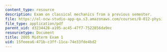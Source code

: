 ```yaml
---
content_type: resource
description: Exam on classical mechanics from a previous semester.
file: https://ol-ocw-studio-app-qa.s3.amazonaws.com/courses/8-012-physics-i-classical-mechanics-fall-2008/15feeea6471bc3ff11ca74e33fde4bd2_exam1.pdf
file_type: application/pdf
parent_uid: d3234428-a195-ac45-47f7-7522856da9ec
resourcetype: Document
title: 2005 Midterm Exam 1
uid: 15feeea6-471b-c3ff-11ca-74e33fde4bd2
---
```

